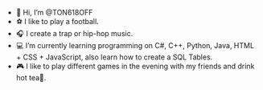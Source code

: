 - 👋 Hi, I’m @TON618OFF
- ⚽️ I like to play a football.
- 🎧 I create a trap or hip-hop music.
- 💻 I’m currently learning programming on C#, C++, Python, Java, HTML + CSS + JavaScript, also learn how to create a SQL Tables. 
- 🎮 I like to play different games in the evening with my friends and drink hot tea🍵.
